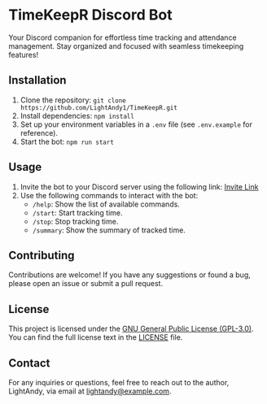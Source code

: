 # TimeKeepR Discord Bot

Your Discord companion for effortless time tracking and attendance management. Stay organized and focused with seamless timekeeping features!

## Installation

1. Clone the repository: `git clone https://github.com/LightAndy1/TimeKeepR.git`
2. Install dependencies: `npm install`
3. Set up your environment variables in a `.env` file (see `.env.example` for reference).
4. Start the bot: `npm run start`

## Usage

1. Invite the bot to your Discord server using the following link: [Invite Link](https://discord.com/api/oauth2/authorize?client_id=1194633859518705714&permissions=68608&scope=bot+applications.commands)
2. Use the following commands to interact with the bot:
   - `/help`: Show the list of available commands.
   - `/start`: Start tracking time.
   - `/stop`: Stop tracking time.
   - `/summary`: Show the summary of tracked time.

## Contributing

Contributions are welcome! If you have any suggestions or found a bug, please open an issue or submit a pull request.

## License

This project is licensed under the [GNU General Public License (GPL-3.0)](LICENSE). You can find the full license text in the [LICENSE](LICENSE) file.

## Contact

For any inquiries or questions, feel free to reach out to the author, LightAndy, via email at [lightandy@example.com](mailto:andreimulte+gitcontact@gmail.com).
